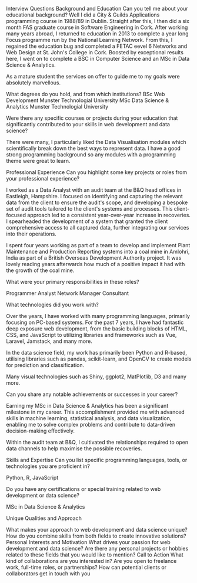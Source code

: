 Interview Questions
Background and Education
Can you tell me about your educational background?
Well I did a City & Guilds Applications programming course in 1988/89 in Dublin. Straight after this, I then did a six month FAS graduate course in Software Engineering in Cork. After working many years abroad, I returned to education in 2013 to complete a year long Focus programme run by the National Learning Network. From this, I regained the education bug and completed a FETAC eevel 6 Networks and Web Design at St. John's College in Cork. Boosted by exceptional results here, I went on to complete a BSC in Computer Science and an MSc in Data Science & Analytics.

As a mature student the services on offer to guide me to my goals were absolutely marvellous.

What degrees do you hold, and from which institutions?
BSc Web Development Munster Technologial University
MSc Data Science & Analytics Munster Technologial University

Were there any specific courses or projects during your education that significantly contributed to your skills in web development and data science?

There were many, I particularly liked the Data Visualisation modules which scientifically break down the best ways to represent data. I have a good strong programming background so any modules with a programming theme were great to learn.

Professional Experience
Can you highlight some key projects or roles from your professional experience?

I worked as a Data Analyst with an audit team at the B&Q head offices in Eastleigh, Hampshire. I focused on identifying and capturing the relevant data from the client to ensure the audit's scope, and developing a bespoke set of audit tools tailored to the client's systems and processes. This client-focused approach led to a consistent year-over-year increase in recoveries. I spearheaded the development of a system that granted the client comprehensive access to all captured data, further integrating our services into their operations.

I spent four years working as part of a team to develop and implement Plant Maintenance and Production Reporting systems into a coal mine in Amlohri, India as part of a British Overseas Development Authority project. It was lovely reading years afterwards how much of a positive impact it had with the growth of the coal mine.

What were your primary responsibilities in these roles?

Programmer
Analyst
Network Manager
Consultant

What technologies did you work with?

Over the years, I have worked with many programming languages, primarily focusing on PC-based systems. For the past 7 years, I have had fantastic deep exposure web development, from the basic building blocks of HTML, CSS, and JavaScript to utilizing libraries and frameworks such as Vue, Laravel, Jamstack, and many more.

In the data science field, my work has primarily been Python and R-based, utilising libraries such as pandas, scikit-learn, and OpenCV to create models for prediction and classification.

Many visual technologies such as Shiny, ggplot2, MatPlotlib, D3 and many more.

Can you share any notable achievements or successes in your career?

Earning my MSc in Data Science & Analytics has been a significant milestone in my career. This accomplishment provided me with advanced skills in machine learning, statistical analysis, and data visualization, enabling me to solve complex problems and contribute to data-driven decision-making effectively.

Within the audit team at B&Q, I cultivated the relationships required to open data channels to help maximise the possible recoveries.

Skills and Expertise
Can you list specific programming languages, tools, or technologies you are proficient in?

Python, R, JavaScript

Do you have any certifications or special training related to web development or data science?

MSc in Data Science & Analytics

Unique Qualities and Approach

What makes your approach to web development and data science unique?
How do you combine skills from both fields to create innovative solutions?
Personal Interests and Motivation
What drives your passion for web development and data science?
Are there any personal projects or hobbies related to these fields that you would like to mention?
Call to Action
What kind of collaborations are you interested in?
Are you open to freelance work, full-time roles, or partnerships?
How can potential clients or collaborators get in touch with you
